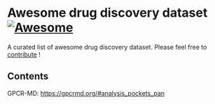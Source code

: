 # Awesome drug discovery dataset [![Awesome](https://awesome.re/badge.svg)](https://awesome.re)

A curated list of awesome drug discovery dataset. Please feel free to [contribute](CONTRIBUTING.md) !

## Contents
GPCR-MD: https://gpcrmd.org/#analysis_pockets_pan
